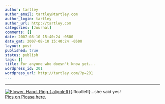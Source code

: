 ```yaml
---
author: tartley
author_email: tartley@tartley.com
author_login: tartley
author_url: http://tartley.com
categories: [Journal]
comments: []
date: 2007-08-10 15:40:24 -0500
date_gmt: 2007-08-10 15:40:24 -0500
layout: post
published: true
status: publish
tags: []
title: For anyone who doesn't know yet...
wordpress_id: 201
wordpress_url: http://tartley.com/?p=201
...
```

---

[![Flower. Hand.
Ring.](http://tartley.com/wp-content/uploads/2007/08/20070801064.jpg){.alignleft}](http://picasaweb.google.co.uk/tartley/Engaged){.floatleft}...she
said yes!\
[Pics on Picasa here.](http://picasaweb.google.co.uk/tartley/Engaged)


